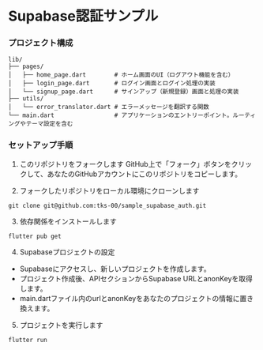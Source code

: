 # Supabase認証サンプル

### プロジェクト構成

```
lib/
├── pages/
│   ├── home_page.dart        # ホーム画面のUI（ログアウト機能を含む）
│   ├── login_page.dart       # ログイン画面とログイン処理の実装
│   └── signup_page.dart      # サインアップ（新規登録）画面と処理の実装
├── utils/
│   └── error_translator.dart # エラーメッセージを翻訳する関数
└── main.dart                 # アプリケーションのエントリーポイント。ルーティングやテーマ設定を含む
```

### セットアップ手順

1. このリポジトリをフォークします
GitHub上で「フォーク」ボタンをクリックして、あなたのGitHubアカウントにこのリポジトリをコピーします。

2. フォークしたリポジトリをローカル環境にクローンします
```
git clone git@github.com:tks-00/sample_supabase_auth.git
```

3. 依存関係をインストールします
```
flutter pub get
```

4. Supabaseプロジェクトの設定
- Supabaseにアクセスし、新しいプロジェクトを作成します。
- プロジェクト作成後、APIセクションからSupabase URLとanonKeyを取得します。
- main.dartファイル内のurlとanonKeyをあなたのプロジェクトの情報に置き換えます。

5. プロジェクトを実行します
```
flutter run
```
